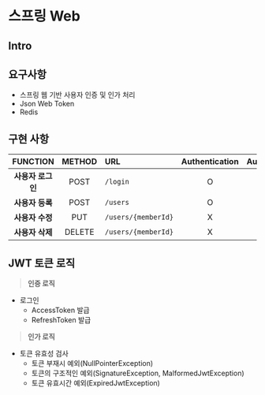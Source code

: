 # 스프링 Web

## Intro

## 요구사항

- 스프링 웹 기반 사용자 인증 및 인가 처리
- Json Web Token
- Redis

## 구현 사항

|FUNCTION|METHOD|URL|Authentication|Authorization|
|:---:|:---:|:---|:---:|:---:|
|**사용자 로그인**|POST|`/login`|O|X|
|**사용자 등록**|POST|`/users`|O|X|
|**사용자 수정**|PUT|`/users/{memberId}`|X|O|
|**사용자 삭제**|DELETE|`/users/{memberId}`|X|O|

## JWT 토큰 로직

> **인증 로직**

- 로그인
    - AccessToken 발급
    - RefreshToken 발급

> **인가 로직**

- 토큰 유효성 검사
    - 토큰 부재시 예외(NullPointerException)
    - 토큰의 구조적인 예외(SignatureException, MalformedJwtException)
    - 토큰 유효시간 예외(ExpiredJwtException)

